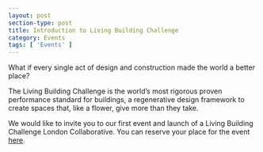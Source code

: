 ```yaml
---
layout: post
section-type: post
title: Introduction to Living Building Challenge
category: Events
tags: [ 'Events' ]
---
```

What if every single act of design and construction made the world a better place?

The Living Building Challenge is the world’s most rigorous proven performance standard for buildings, a regenerative design framework to create spaces that, like a flower, give more than they take.

We would like to invite you to our first event and launch of a Living Building Challenge London Collaborative. You can reserve your place for the event [here](https://living-future.org/events/4946/).
